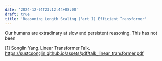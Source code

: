 ```yaml
---
date: '2024-12-04T23:12:44+08:00'
draft: true
title: 'Reasoning Length Scaling (Part I) Efficient Transformer'
---
```


Our humans are extradinary at slow and persistent reasoning. This has not been 



[1] Songlin Yang. Linear Transformer Talk. https://sustcsonglin.github.io/assets/pdf/talk_linear_transformer.pdf 
